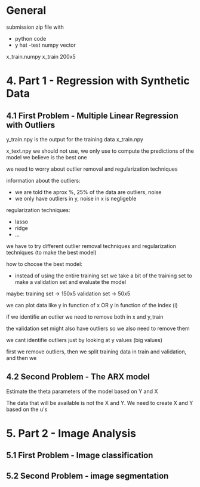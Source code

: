 # General

submission
zip file with
- python code
- y hat -test numpy vector

x_train.numpy
x_train 200x5

# 4. Part 1 - Regression with Synthetic Data

## 4.1 First Problem - Multiple Linear Regression with Outliers

y_train.npy is the output for the training data x_train.npy

x_text.npy we should not use, we only use to compute the predictions of the model we believe is the best one


we need to worry about outlier removal and regularization techniques


information about the outliers:
- we are told the aprox %, 25% of the data are outliers, noise
- we only have outliers in y, noise in x is negligeble

regularization techniques:
- lasso
- ridge
- ...

we have to try different outlier removal techniques and regularization techniques (to make the best model)

how to choose the best model:
- instead of using the entire training set we take a bit of the training set to make a validation set and evaluate the model

maybe: training set -> 150x5
        validation set -> 50x5


we can plot data like y in function of x OR y in function of the index (i)

if we identifie an outlier we need to remove both in x and y_train

the validation set might also have outliers so we also need to remove them

we cant identifie outliers just by looking at y values (big values)


first we remove outliers, then we split training data in train and validation, and then we 

## 4.2  Second Problem - The ARX model

Estimate the theta parameters of the model based on Y and X

The data that will be available is not the X and Y. We need to create X and Y based on the u's

# 5. Part 2 - Image Analysis

## 5.1 First Problem - Image classification

## 5.2 Second Problem - image segmentation

